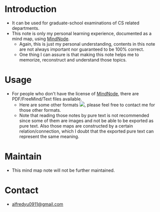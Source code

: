 # Introduction
* It can be used for graduate-school examinations of CS related departments.
* This note is only my personal learning experience, documented as a mind map, using [MindNode](https://mindnode.com/).
  * Again, this is just my personal understanding, contents in this note are not always important nor guaranteed to be 100% correct.
  * One thing I can assure is that making this note helps me to memorize, reconstruct and understand those topics.

# Usage
* For people who don't have the license of [MindNode](https://mindnode.com/), there are PDF/FreeMind/Text files available.
  * Here are some other formats ![](https://i.imgur.com/6JFMEO6.jpg), please feel free to contact me for those other formats.
  * Note that reading those notes by pure text is not recommended since some of them are images and not be able to be exported as pure text. Also those maps are constructed by a certain relation/connection, which I doubt that the exported pure text can represent the same meaning.

# Maintain
* This mind map note will not be further maintained.

# Contact
* alfredyu0911@gmail.com
